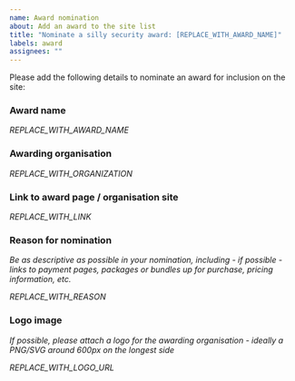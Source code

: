 ```yaml
---
name: Award nomination
about: Add an award to the site list
title: "Nominate a silly security award: [REPLACE_WITH_AWARD_NAME]"
labels: award
assignees: ""
---
```


Please add the following details to nominate an award for inclusion on the site:

### Award name

*REPLACE_WITH_AWARD_NAME*

### Awarding organisation

*REPLACE_WITH_ORGANIZATION*

### Link to award page / organisation site

*REPLACE_WITH_LINK*

### Reason for nomination

*Be as descriptive as possible in your nomination, including - if possible - links to payment pages, packages or bundles up for purchase, pricing information, etc.*

*REPLACE_WITH_REASON*

### Logo image

*If possible, please attach a logo for the awarding organisation - ideally a PNG/SVG around 600px on the longest side*

*REPLACE_WITH_LOGO_URL*
